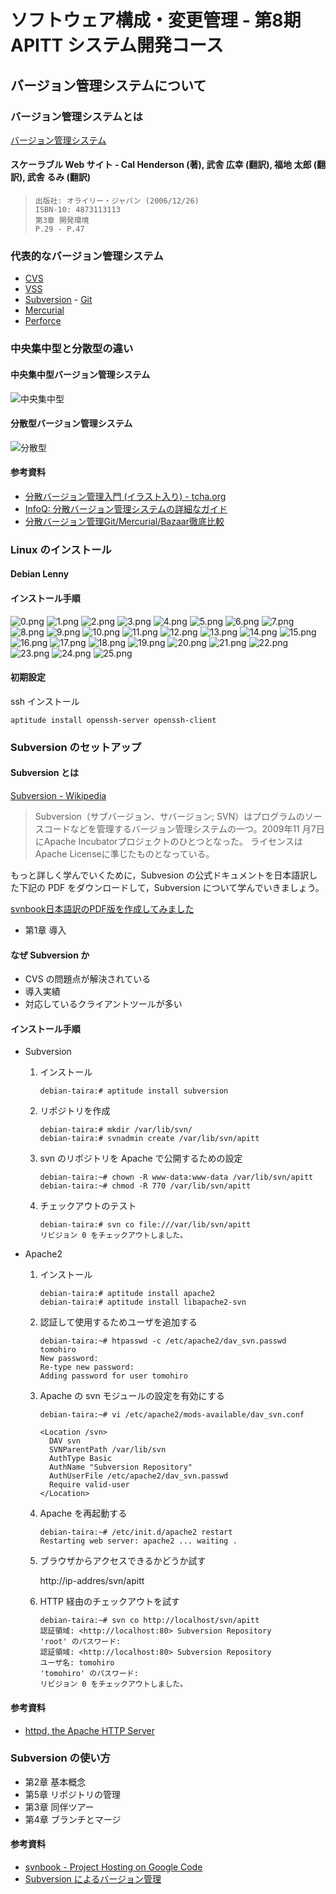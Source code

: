 ソフトウェア構成・変更管理 - 第8期 APITT システム開発コース
================================================================================


バージョン管理システムについて
--------------------------------------------------------------------------------


### バージョン管理システムとは

[バージョン管理システム](http://ja.wikipedia.org/wiki/バージョン管理システム)

#### スケーラブル Web サイト - Cal Henderson (著), 武舎 広幸 (翻訳), 福地 太郎 (翻訳), 武舎 るみ (翻訳)

>     出版社: オライリー・ジャパン (2006/12/26)
>     ISBN-10: 4873113113
>     第3章 開発環境
>     P.29 - P.47

### 代表的なバージョン管理システム

- [CVS](http://ja.wikipedia.org/wiki/Concurrent_Versions_System)
- [VSS](http://ja.wikipedia.org/wiki/Microsoft_Visual_SourceSafe)
- [Subversion](http://ja.wikipedia.org/wiki/Subversion) - [Git](http://ja.wikipedia.org/wiki/Git)
- [Mercurial](http://ja.wikipedia.org/wiki/Mercurial)
- [Perforce](http://ja.wikipedia.org/wiki/Perforce)


### 中央集中型と分散型の違い

#### 中央集中型バージョン管理システム

![中央集中型](images/Subversion.png)

#### 分散型バージョン管理システム

![分散型](images/Git.png)

#### 参考資料

- [分散バージョン管理入門 (イラスト入り) - tcha.org](http://tcha.org/2010/intro-to-distributed-version-control-illustrated/)
- [InfoQ: 分散バージョン管理システムの詳細なガイド](http://www.infoq.com/jp/articles/dvcs-guide)
- [分散バージョン管理Git/Mercurial/Bazaar徹底比較](http://www.atmarkit.co.jp/fjava/rensai4/devtool03/devtool03_1.html)


### Linux のインストール

#### Debian Lenny

#### インストール手順

![0.png](images/0.png)
![1.png](images/1.png)
![2.png](images/2.png)
![3.png](images/3.png)
![4.png](images/4.png)
![5.png](images/5.png)
![6.png](images/6.png)
![7.png](images/7.png)
![8.png](images/8.png)
![9.png](images/9.png)
![10.png](images/10.png)
![11.png](images/11.png)
![12.png](images/12.png)
![13.png](images/13.png)
![14.png](images/14.png)
![15.png](images/15.png)
![16.png](images/16.png)
![17.png](images/17.png)
![18.png](images/18.png)
![19.png](images/19.png)
![20.png](images/20.png)
![21.png](images/21.png)
![22.png](images/22.png)
![23.png](images/23.png)
![24.png](images/24.png)
![25.png](images/25.png)

#### 初期設定

ssh インストール

    aptitude install openssh-server openssh-client


### Subversion のセットアップ

#### Subversion とは

[Subversion - Wikipedia](http://ja.wikipedia.org/wiki/Subversion)

> Subversion（サブバージョン、サバージョン; SVN）はプログラムのソースコードなどを管理するバージョン管理システムの一つ。2009年11 月7日にApache Incubatorプロジェクトのひとつとなった。 ライセンスはApache Licenseに準じたものとなっている。

もっと詳しく学んでいくために，Subvesion の公式ドキュメントを日本語訳した下記の PDF をダウンロードして，Subversion について学んでいきましょう。

[svnbook日本語訳のPDF版を作成してみました](http://psyto.s26.xrea.com/misc/svnbook/ "svnbook日本語訳のPDF版を作成してみました")

- 第1章 導入

#### なぜ Subversion か

- CVS の問題点が解決されている
- 導入実績
- 対応しているクライアントツールが多い

#### インストール手順

- Subversion

    1. インストール

           debian-taira:# aptitude install subversion

    2. リポジトリを作成

           debian-taira:# mkdir /var/lib/svn/
           debian-taira:# svnadmin create /var/lib/svn/apitt

    3. svn のリポジトリを Apache で公開するための設定

           debian-taira:~# chown -R www-data:www-data /var/lib/svn/apitt
           debian-taira:~# chmod -R 770 /var/lib/svn/apitt

    4. チェックアウトのテスト

           debian-taira:# svn co file:///var/lib/svn/apitt
           リビジョン 0 をチェックアウトしました。

- Apache2

    1. インストール

           debian-taira:# aptitude install apache2
           debian-taira:# aptitude install libapache2-svn

    2. 認証して使用するためユーザを追加する

           debian-taira:~# htpasswd -c /etc/apache2/dav_svn.passwd tomohiro
           New password: 
           Re-type new password: 
           Adding password for user tomohiro

    3. Apache の svn モジュールの設定を有効にする

           debian-taira:~# vi /etc/apache2/mods-available/dav_svn.conf

           <Location /svn>
             DAV svn
             SVNParentPath /var/lib/svn
             AuthType Basic
             AuthName "Subversion Repository"
             AuthUserFile /etc/apache2/dav_svn.passwd
             Require valid-user
           </Location>

    4. Apache を再起動する

           debian-taira:~# /etc/init.d/apache2 restart
           Restarting web server: apache2 ... waiting .

    5. ブラウザからアクセスできるかどうか試す

        http://ip-addres/svn/apitt

    6. HTTP 経由のチェックアウトを試す

           debian-taira:~# svn co http://localhost/svn/apitt
           認証領域: <http://localhost:80> Subversion Repository
           'root' のパスワード:
           認証領域: <http://localhost:80> Subversion Repository
           ユーザ名: tomohiro
           'tomohiro' のパスワード:
           リビジョン 0 をチェックアウトしました。

#### 参考資料

- [httpd, the Apache HTTP Server](http://svnbook.red-bean.com/en/1.5/svn.serverconfig.httpd.html "httpd, the Apache HTTP Server")

### Subversion の使い方

- 第2章 基本概念
- 第5章 リポジトリの管理
- 第3章 同伴ツアー 
- 第4章 ブランチとマージ

#### 参考資料

- [svnbook - Project Hosting on Google Code](http://code.google.com/p/svnbook/ "svnbook - Project Hosting on Google Code")
- [Subversion によるバージョン管理](http://www.caldron.jp/~nabetaro/svn/svnbook-1.4-final/ "Subversion によるバージョン管理")
